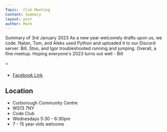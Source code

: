 ```yaml
---
Topic:  Club Meeting
Content: Summary
layout: post
author: Mark
---
```

Summary of 3rd January 2023
As a new year welcomely drafts upon us, we code.
Natan, Tom, and Aleks used Python and uploaded it to our Discord server. 
Bill, Stoo, and Igor troubleshooted running and jumping.
Overall, a fine meetup.
Hoping everyone's 2023 turns out well - Bill

⭐️



* [Facebook Link](https://www.facebook.com/720665616418529/posts/675583724260052)

## Location

* Curborough Community Centre
* WS13 7NY
* Code Club
* Wednesdays 5:30 - 6:30pm
* 7 - 15 year olds welcome

